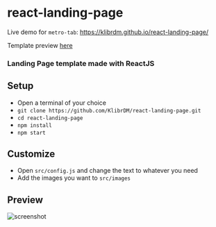 # react-landing-page

Live demo for `metro-tab`: https://klibrdm.github.io/react-landing-page/

Template preview [here](#preview)

### Landing Page template made with ReactJS

## Setup

- Open a terminal of your choice
- `git clone https://github.com/KlibrDM/react-landing-page.git`
- `cd react-landing-page`
- `npm install`
- `npm start`

## Customize

- Open `src/config.js` and change the text to whatever you need
- Add the images you want to `src/images`

## Preview

![screenshot](https://i.imgur.com/0GghFMe.png)
